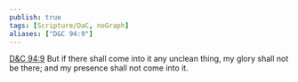 ```yaml
---
publish: true
tags: [Scripture/DaC, noGraph]
aliases: ["D&C 94:9"]
---
```

[D&C 94:9](https://churchofjesuschrist.org/study/scriptures/dc-testament/dc/94?lang=eng&id=p9#p9) But if there shall come into it any unclean thing, my glory shall not be there; and my presence shall not come into it.
